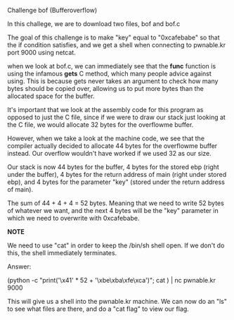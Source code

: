Challenge bof (Bufferoverflow)


In this challege, we are to download two files, bof and bof.c

The goal of this challenge is to make "key" equal to "0xcafebabe" so that the if condition satisfies, and we get a shell when connecting to pwnable.kr port 9000 using netcat.


when we look at bof.c, we can immediately see that the **func** function is using the infamous **gets** C method, which many people advice against using. This is because gets never takes an argument to check how many bytes should be copied over, allowing us to put more bytes than the allocated space for the buffer.


It's important that we look at the assembly code for this program as opposed to just the C file, since if we were to draw our stack just looking at the C file, we would allocate 32 bytes for the overflowme buffer. 

However, when we take a look at the machine code, we see that the compiler actually decided to allocate 44 bytes for the overflowme buffer instead. Our overflow wouldn't have worked if we used 32 as our size.


Our stack is now 44 bytes for the buffer, 4 bytes for the stored ebp (right under the buffer), 4 bytes for the return address of main (right under stored ebp), and 4 bytes for the parameter "key" (stored under the return address of main).


The sum of 44 + 4 + 4 = 52 bytes. Meaning that we need to write 52 bytes of whatever we want, and the next 4 bytes will be the "key" parameter in which we need to overwrite with 0xcafebabe.


**NOTE**

We need to use "cat" in order to keep the /bin/sh shell open. If we don't do this, the shell immediately terminates.


Answer:

(python -c "print('\x41' * 52 + '\xbe\xba\xfe\xca')"; cat ) | nc pwnable.kr 9000


This will give us a shell into the pwnable.kr machine. We can now do an "ls" to see what files are there, and do a "cat flag" to view our flag.